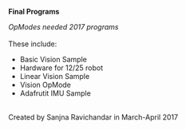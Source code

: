 <b>Final Programs</b>

<i>OpModes needed 2017 programs</i>
<br>
<br>
These include:
<ul>
  <li>Basic Vision Sample </li>
  <li>Hardware for 12/25 robot </li>
  <li>Linear Vision Sample </li>
  <li>Vision OpMode </li>
  <li>Adafrutit IMU Sample </li>
</ul>
<br>Created by Sanjna Ravichandar in March-April 2017

